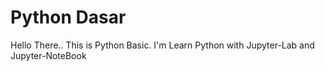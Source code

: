 # Python Dasar
Hello There.. This is Python Basic.
I'm Learn Python with Jupyter-Lab and Jupyter-NoteBook
